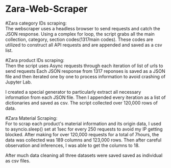 # Zara-Web-Scraper
#Zara category IDs scraping:  
The webscraper uses a headless browser to send requests and catch the JSON response. 
Using a complex for loop, the script grabs all the main collection, category, section codes(1317main codes).
These codes are utilized to construct all API requests and are appended and saved as a csv list.

#Zara product IDs scraping:      
Then the script uses Async requests through each iteration of list of urls to send requests
Each JSON response from 1317 reponses is saved as a JSON file and then iterated one by one to process information to avoid crashing of Jupyter Lab.

I created a special generator to particularly extract all necessary information from each JSON file.
Then I appended every iteration as a list of dictionaries and saved as csv.
The script collected over 120,000 rows of data.

#Zara Material Scraping:         
For to scrap each product's material information and its origin data, 
I used to asyncio.sleep() set at 1sec for every 250 requests to avoid my IP getting blocked.
After making for over 120,000 requests for a total of 7hours, the data was collected was 189 columns and 123,000 rows.
Then after careful observation and inferences, I was able to get the columns to 18. 

After much data cleaning all three datasets were saved saved as individual as csv files.
